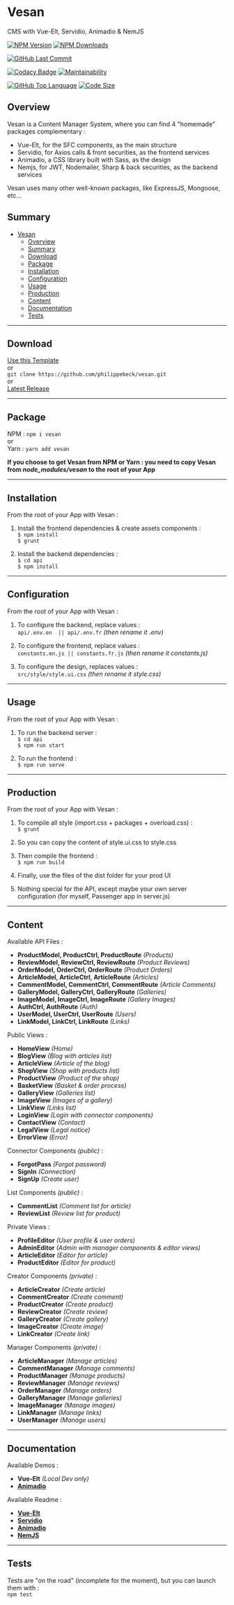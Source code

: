 # Vesan 

CMS with Vue-Elt, Servidio, Animadio & NemJS

[![NPM Version](https://badgen.net/npm/v/vesan)](https://www.npmjs.com/package/vesan)
[![NPM Downloads](https://badgen.net/npm/dt/vesan)](https://www.npmjs.com/package/vesan)

[![GitHub Last Commit](https://badgen.net/github/last-commit/philippebeck/vesan)](https://github.com/philippebeck/vesan/commits/master)

[![Codacy Badge](https://app.codacy.com/project/badge/Grade/cfde730eaf0f48a587afc8b95a2ac119)](https://www.codacy.com/gh/philippebeck/vesan/dashboard)
[![Maintainability](https://api.codeclimate.com/v1/badges/61debaf8cefe10b19cc6/maintainability)](https://codeclimate.com/github/philippebeck/vesan/maintainability)

[![GitHub Top Language](https://img.shields.io/github/languages/top/philippebeck/vesan)](https://github.com/philippebeck/vesan)
[![Code Size](https://img.shields.io/github/languages/code-size/philippebeck/vesan)](https://github.com/philippebeck/vesan/tree/master)

## Overview

Vesan is a Content Manager System, where you can find 4 "homemade" packages complementary :
-  Vue-Elt, for the SFC components, as the main structure  
-  Servidio, for Axios calls & front securities, as the frontend services  
-  Animadio, a CSS library built with Sass, as the design  
-  Nemjs, for JWT, Nodemailer, Sharp & back securities, as the backend services  

Vesan uses many other well-known packages, like ExpressJS, Mongoose, etc...

## Summary

- [Vesan](#vesan)
  - [Overview](#overview)
  - [Summary](#summary)
  - [Download](#download)
  - [Package](#package)
  - [Installation](#installation)
  - [Configuration](#configuration)
  - [Usage](#usage)
  - [Production](#production)
  - [Content](#content)
  - [Documentation](#documentation)
  - [Tests](#tests)

---

## Download

[Use this Template](https://github.com/philippebeck/vesan/generate)  
or  
`git clone https://github.com/philippebeck/vesan.git`  
or  
[Latest Release](https://github.com/philippebeck/vesan/releases)  

---

## Package

NPM : `npm i vesan`  
or  
Yarn : `yarn add vesan`  

**If you choose to get Vesan from NPM or Yarn : you need to copy Vesan from *node_modules/vesan* to the root of your App**

---

## Installation

From the root of your App with Vesan :  

1. Install the frontend dependencies & create assets components :  
`$ npm install`  
`$ grunt`  

1. Install the backend dependencies :  
`$ cd api`  
`$ npm install`  

---

## Configuration

From the root of your App with Vesan :  

1. To configure the backend, replace values :  
`api/.env.en  || api/.env.fr` *(then rename it .env)*  

2. To configure the frontend, replace values :  
`constants.en.js || constants.fr.js` *(then rename it constants.js)*  

3. To configure the design, replaces values :  
`src/style/style.ui.css` *(then rename it style.css)*  

---

## Usage

From the root of your App with Vesan :  

1. To run the backend server :  
`$ cd api`  
`$ npm run start`  

1. To run the frontend :  
`$ npm run serve`  

---

## Production

From the root of your App with Vesan :  

1. To compile all style (import.css + packages + overload.css) :  
`$ grunt`  

2. So you can copy the content of style.ui.css to style.css  

3. Then compile the frontend :  
`$ npm run build`  

4. Finally, use the files of the dist folder for your prod UI

5. Nothing special for the API, except maybe your own server configuration (for myself, Passenger app in server.js)

---
## Content

Available API Files :
-   **ProductModel, ProductCtrl, ProductRoute** *(Products)*  
-   **ReviewModel, ReviewCtrl, ReviewRoute** *(Product Reviews)*  
-   **OrderModel, OrderCtrl, OrderRoute** *(Product Orders)*  
-   **ArticleModel, ArticleCtrl, ArticleRoute** *(Articles)*  
-   **CommentModel, CommentCtrl, CommentRoute** *(Article Comments)*  
-   **GalleryModel, GalleryCtrl, GalleryRoute** *(Galleries)*  
-   **ImageModel, ImageCtrl, ImageRoute** *(Gallery Images)*  
-   **AuthCtrl, AuthRoute** *(Auth)*  
-   **UserModel, UserCtrl, UserRoute** *(Users)*  
-   **LinkModel, LinkCtrl, LinkRoute** *(Links)*  

Public Views :  
-   **HomeView** *(Home)*  
-   **BlogView** *(Blog with articles list)*  
-   **ArticleView** *(Article of the blog)*  
-   **ShopView** *(Shop with products list)*  
-   **ProductView** *(Product of the shop)*  
-   **BasketView** *(Basket & order process)*  
-   **GalleryView** *(Galleries list)*  
-   **ImageView** *(Images of a gallery)*  
-   **LinkView** *(Links list)*  
-   **LoginView** *(Login with connector components)*  
-   **ContactView** *(Contact)*  
-   **LegalView** *(Legal notice)*  
-   **ErrorView** *(Error)*  

Connector Components *(public)* :  
-   **ForgotPass** *(Forgot password)*  
-   **SignIn** *(Connection)*  
-   **SignUp** *(Create user)*  

List Components *(public)* :  
-   **CommentList** *(Comment list for article)*  
-   **ReviewList** *(Review list for product)*  

Private Views :  
-   **ProfileEditor** *(User profile & user orders)*  
-   **AdminEditor** *(Admin with manager components & editor views)*  
-   **ArticleEditor** *(Editor for article)*  
-   **ProductEditor** *(Editor for product)*  

Creator Components *(private)* :  
-   **ArticleCreator** *(Create article)*  
-   **CommentCreator** *(Create comment)*  
-   **ProductCreator** *(Create product)*  
-   **ReviewCreator** *(Create review)*  
-   **GalleryCreator** *(Create gallery)*  
-   **ImageCreator** *(Create image)*  
-   **LinkCreator** *(Create link)*  

Manager Components *(private)* :  
-   **ArticleManager** *(Manage articles)*  
-   **CommentManager** *(Manage comments)*  
-   **ProductManager** *(Manage products)*  
-   **ReviewManager** *(Manage reviews)*  
-   **OrderManager** *(Manage orders)*  
-   **GalleryManager** *(Manage galleries)*  
-   **ImageManager** *(Manage images)*  
-   **LinkManager** *(Manage links)*  
-   **UserManager** *(Manage users)*  

---

## Documentation

Available Demos :
-   **Vue-Elt** *(Local Dev only)*  
-   [**Animadio**](https://philippebeck.github.io/animadio)  

Available Readme :  
-   [**Vue-Elt**](https://github.com/philippebeck/vue-elt)  
-   [**Servidio**](https://github.com/philippebeck/servidio)  
-   [**Animadio**](https://github.com/philippebeck/animadio)  
-   [**NemJS**](https://github.com/philippebeck/nemjs)  

---

## Tests

Tests are "on the road" (incomplete for the moment), but you can launch them with :  
`npm test`  
